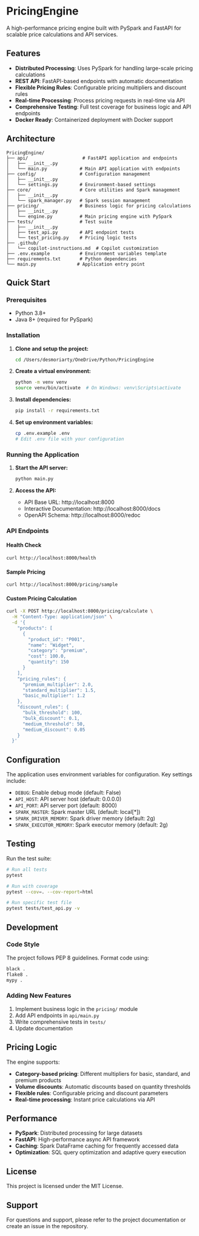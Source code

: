 # PricingEngine

A high-performance pricing engine built with PySpark and FastAPI for scalable price calculations and API services.

## Features

- **Distributed Processing**: Uses PySpark for handling large-scale pricing calculations
- **REST API**: FastAPI-based endpoints with automatic documentation
- **Flexible Pricing Rules**: Configurable pricing multipliers and discount rules
- **Real-time Processing**: Process pricing requests in real-time via API
- **Comprehensive Testing**: Full test coverage for business logic and API endpoints
- **Docker Ready**: Containerized deployment with Docker support

## Architecture

```
PricingEngine/
├── api/                    # FastAPI application and endpoints
│   ├── __init__.py
│   └── main.py            # Main API application with endpoints
├── config/                # Configuration management
│   ├── __init__.py
│   └── settings.py        # Environment-based settings
├── core/                  # Core utilities and Spark management
│   ├── __init__.py
│   └── spark_manager.py   # Spark session management
├── pricing/               # Business logic for pricing calculations
│   ├── __init__.py
│   └── engine.py          # Main pricing engine with PySpark
├── tests/                 # Test suite
│   ├── __init__.py
│   ├── test_api.py        # API endpoint tests
│   └── test_pricing.py    # Pricing logic tests
├── .github/
│   └── copilot-instructions.md  # Copilot customization
├── .env.example           # Environment variables template
├── requirements.txt       # Python dependencies
└── main.py               # Application entry point
```

## Quick Start

### Prerequisites

- Python 3.8+
- Java 8+ (required for PySpark)

### Installation

1. **Clone and setup the project:**
   ```bash
   cd /Users/desmoriarty/OneDrive/Python/PricingEngine
   ```

2. **Create a virtual environment:**
   ```bash
   python -m venv venv
   source venv/bin/activate  # On Windows: venv\Scripts\activate
   ```

3. **Install dependencies:**
   ```bash
   pip install -r requirements.txt
   ```

4. **Set up environment variables:**
   ```bash
   cp .env.example .env
   # Edit .env file with your configuration
   ```

### Running the Application

1. **Start the API server:**
   ```bash
   python main.py
   ```

2. **Access the API:**
   - API Base URL: http://localhost:8000
   - Interactive Documentation: http://localhost:8000/docs
   - OpenAPI Schema: http://localhost:8000/redoc

### API Endpoints

#### Health Check
```bash
curl http://localhost:8000/health
```

#### Sample Pricing
```bash
curl http://localhost:8000/pricing/sample
```

#### Custom Pricing Calculation
```bash
curl -X POST http://localhost:8000/pricing/calculate \
  -H "Content-Type: application/json" \
  -d '{
    "products": [
      {
        "product_id": "P001",
        "name": "Widget",
        "category": "premium",
        "cost": 100.0,
        "quantity": 150
      }
    ],
    "pricing_rules": {
      "premium_multiplier": 2.0,
      "standard_multiplier": 1.5,
      "basic_multiplier": 1.2
    },
    "discount_rules": {
      "bulk_threshold": 100,
      "bulk_discount": 0.1,
      "medium_threshold": 50,
      "medium_discount": 0.05
    }
  }'
```

## Configuration

The application uses environment variables for configuration. Key settings include:

- `DEBUG`: Enable debug mode (default: False)
- `API_HOST`: API server host (default: 0.0.0.0)
- `API_PORT`: API server port (default: 8000)
- `SPARK_MASTER`: Spark master URL (default: local[*])
- `SPARK_DRIVER_MEMORY`: Spark driver memory (default: 2g)
- `SPARK_EXECUTOR_MEMORY`: Spark executor memory (default: 2g)

## Testing

Run the test suite:

```bash
# Run all tests
pytest

# Run with coverage
pytest --cov=. --cov-report=html

# Run specific test file
pytest tests/test_api.py -v
```

## Development

### Code Style

The project follows PEP 8 guidelines. Format code using:

```bash
black .
flake8 .
mypy .
```

### Adding New Features

1. Implement business logic in the `pricing/` module
2. Add API endpoints in `api/main.py`
3. Write comprehensive tests in `tests/`
4. Update documentation

## Pricing Logic

The engine supports:

- **Category-based pricing**: Different multipliers for basic, standard, and premium products
- **Volume discounts**: Automatic discounts based on quantity thresholds
- **Flexible rules**: Configurable pricing and discount parameters
- **Real-time processing**: Instant price calculations via API

## Performance

- **PySpark**: Distributed processing for large datasets
- **FastAPI**: High-performance async API framework
- **Caching**: Spark DataFrame caching for frequently accessed data
- **Optimization**: SQL query optimization and adaptive query execution

## License

This project is licensed under the MIT License.

## Support

For questions and support, please refer to the project documentation or create an issue in the repository.
